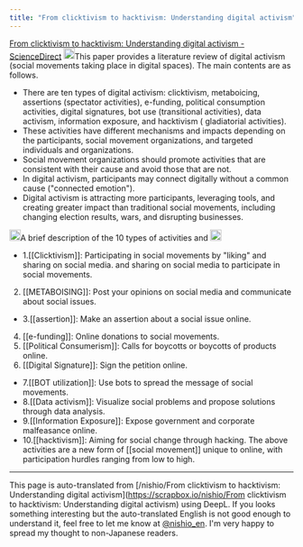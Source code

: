 ```yaml
---
title: "From clicktivism to hacktivism: Understanding digital activism"
---
```


[From clicktivism to hacktivism: Understanding digital activism - ScienceDirect](https://www.sciencedirect.com/science/article/abs/pii/S1471772717303470)
<img src='https://scrapbox.io/api/pages/nishio-en/claude/icon' alt='claude.icon' height="19.5"/>This paper provides a literature review of digital activism (social movements taking place in digital spaces). The main contents are as follows.
- There are ten types of digital activism: clicktivism, metaboicing, assertions (spectator activities), e-funding, political consumption activities, digital signatures, bot use (transitional activities), data activism, information exposure, and hacktivism ( gladiatorial activities).
- These activities have different mechanisms and impacts depending on the participants, social movement organizations, and targeted individuals and organizations.
- Social movement organizations should promote activities that are consistent with their cause and avoid those that are not.
- In digital activism, participants may connect digitally without a common cause ("connected emotion").
- Digital activism is attracting more participants, leveraging tools, and creating greater impact than traditional social movements, including changing election results, wars, and disrupting businesses.

<img src='https://scrapbox.io/api/pages/nishio-en/nishio/icon' alt='nishio.icon' height="19.5"/>A brief description of the 10 types of activities and
<img src='https://scrapbox.io/api/pages/nishio-en/claude/icon' alt='claude.icon' height="19.5"/>
- 1.[[Clicktivism]]: Participating in social movements by "liking" and sharing on social media. and sharing on social media to participate in social movements.
2. [[METABOISING]]: Post your opinions on social media and communicate about social issues.
- 3.[[assertion]]: Make an assertion about a social issue online.
4. [[e-funding]]: Online donations to social movements.
5. [[Political Consumerism]]: Calls for boycotts or boycotts of products online.
6. [[Digital Signature]]: Sign the petition online.
- 7.[[BOT utilization]]: Use bots to spread the message of social movements.
- 8.[[Data activism]]: Visualize social problems and propose solutions through data analysis.
- 9.[[Information Exposure]]: Expose government and corporate malfeasance online.
- 10.[[hacktivism]]: Aiming for social change through hacking.
The above activities are a new form of [[social movement]] unique to online, with participation hurdles ranging from low to high.

---
This page is auto-translated from [/nishio/From clicktivism to hacktivism: Understanding digital activism](https://scrapbox.io/nishio/From clicktivism to hacktivism: Understanding digital activism) using DeepL. If you looks something interesting but the auto-translated English is not good enough to understand it, feel free to let me know at [@nishio_en](https://twitter.com/nishio_en). I'm very happy to spread my thought to non-Japanese readers.